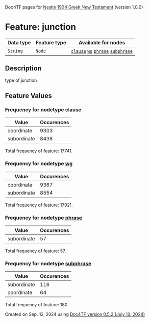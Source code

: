 Doc4TF pages for [Nestle 1904 Greek New Testament](https://github.com/saulocantanhede/tfgreek2/releases/download/1.0.0/tf-1.0.0.zip) (version 1.0.0)
# Feature: junction
Data type|Feature type|Available for nodes
---|---|---
[`String`](featuresbydatatype.md#string)|[`Node`](featuresbytype.md#node)| [`clause`](featuresbynodetype.md#clause)  [`wg`](featuresbynodetype.md#wg)  [`phrase`](featuresbynodetype.md#phrase)  [`subphrase`](featuresbynodetype.md#subphrase) 
## Description
type of junction
## Feature Values
### Frequency for nodetype [clause](featuresbynodetype.md#clause)
Value|Occurences
---|---
coordinate|9303
subordinate|8438

Total frequency of feature: 17741.
 ### Frequency for nodetype [wg](featuresbynodetype.md#wg)
Value|Occurences
---|---
coordinate|9367
subordinate|8554

Total frequency of feature: 17921.
 ### Frequency for nodetype [phrase](featuresbynodetype.md#phrase)
Value|Occurences
---|---
subordinate|57

Total frequency of feature: 57.
 ### Frequency for nodetype [subphrase](featuresbynodetype.md#subphrase)
Value|Occurences
---|---
subordinate|116
coordinate|64

Total frequency of feature: 180.
  

Created on Sep. 13, 2024 using [Doc4TF version 0.5.2 (July 10, 2024)](https://github.com/tonyjurg/Doc4TF/blob/main/CreateFeatureDoc.ipynb) 